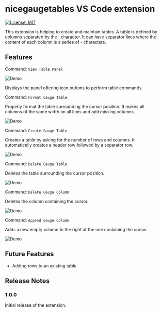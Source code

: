 # nicegaugetables VS Code extension

[![License: MIT](https://img.shields.io/badge/License-MIT-yellow.svg)](https://opensource.org/licenses/MIT)

This extension is helping to create and maintain tables.
A table is defined by columns separated by the | character. It can have separator lines where the content of each column is a series of - characters.

## Features

Command: `View Table Panel`

![Demo](https://github.com/franckdervaux/gauge-table-format-media/blob/master/viewpanel.gif?raw=true)

Displays the panel offering icon buttons to perform table commands.

Command: `Format Gauge Table`

Properly format the table surrounding the cursor position. It makes all columns of the same width on all lines and add missing columns.

![Demo](https://github.com/franckdervaux/gauge-table-format-media/blob/master/formattable.gif?raw=true)

Command: `Create Gauge Table`

Creates a table by asking for the number of rows and columns. It automatically creates a header row followed by a separator row.

![Demo](https://github.com/franckdervaux/gauge-table-format-media/blob/master/createtable.gif?raw=true)

Command: `Delete Gauge Table`

Deletes the table surrounding the cursor position. 

![Demo](https://github.com/franckdervaux/gauge-table-format-media/blob/master/deletetable.gif?raw=true)

Command: `Delete Gauge Column`

Deletes the column containing the cursor. 

![Demo](https://github.com/franckdervaux/gauge-table-format-media/blob/master/deletecolumn.gif?raw=true)

Command: `Append Gauge Column`

Adds a new empty column to the right of the one containing the cursor.

![Demo](https://github.com/franckdervaux/gauge-table-format-media/blob/master/appendcolumn.gif?raw=true)

## Future Features

* Adding rows to an existing table

## Release Notes

### 1.0.0

Initial release of the extension.
